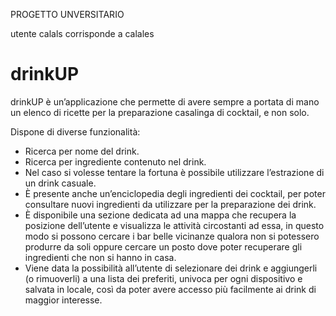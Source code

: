PROGETTO UNVERSITARIO

utente calals corrisponde a calales

# drinkUP
drinkUP è un’applicazione che permette di avere sempre a portata di mano un elenco di ricette per la preparazione casalinga di cocktail, e non solo.

Dispone di diverse funzionalità:
- Ricerca per nome del drink.
- Ricerca per ingrediente contenuto nel drink.
- Nel caso si volesse tentare la fortuna è possibile utilizzare l’estrazione
di un drink casuale.
- È presente anche un’enciclopedia degli ingredienti dei cocktail, per
poter consultare nuovi ingredienti da utilizzare per la preparazione dei
drink.
- È disponibile una sezione dedicata ad una mappa che recupera la
posizione dell’utente e visualizza le attività circostanti ad essa, in
questo modo si possono cercare i bar belle vicinanze qualora non si
potessero produrre da soli oppure cercare un posto dove poter
recuperare gli ingredienti che non si hanno in casa.
- Viene data la possibilità all’utente di selezionare dei drink e aggiungerli
(o rimuoverli) a una lista dei preferiti, univoca per ogni dispositivo e
salvata in locale, così da poter avere accesso più facilmente ai drink di
maggior interesse.
